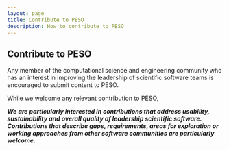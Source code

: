 ```yaml
---
layout: page
title: Contribute to PESO
description: How to contribute to PESO
---
```



## Contribute to PESO

Any member of the computational science and engineering community who has an interest in improving the leadership of scientific software teams is encouraged to submit content to PESO.  

While we welcome any relevant contribution to PESO,

**_We are particularly interested in contributions that address usability, sustainability and overall quality of leadership scientific software.  Contributions that describe gaps, requirements, areas for exploration or working approaches from other software communities are particularly welcome._**
